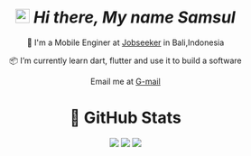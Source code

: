 
 <div align="center">
 
# <img src="https://media.giphy.com/media/hvRJCLFzcasrR4ia7z/giphy.gif" width="25px"></a> ***Hi there, My name Samsul***

🎯 I'm a Mobile Enginer at [Jobseeker](https://jobseeker.company/) in Bali,Indonesia 

📦 I’m currently learn dart, flutter and use it to build a software

Email me at [G-mail](mailto:ms.arifin29@gmail.com)


#  🍺 GitHub Stats

![](https://github-profile-summary-cards.vercel.app/api/cards/profile-details?username=msarifin29&theme=2077)
![](http://github-profile-summary-cards.vercel.app/api/cards/stats?username=msarifin29&theme=2077)
![](http://github-profile-summary-cards.vercel.app/api/cards/most-commit-language?username=msarifin29&theme=2077)


